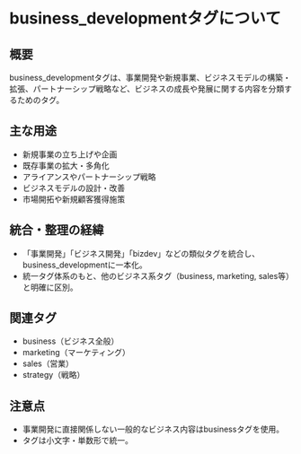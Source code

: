 # business_developmentタグについて

## 概要
business_developmentタグは、事業開発や新規事業、ビジネスモデルの構築・拡張、パートナーシップ戦略など、ビジネスの成長や発展に関する内容を分類するためのタグ。

## 主な用途
- 新規事業の立ち上げや企画
- 既存事業の拡大・多角化
- アライアンスやパートナーシップ戦略
- ビジネスモデルの設計・改善
- 市場開拓や新規顧客獲得施策

## 統合・整理の経緯
- 「事業開発」「ビジネス開発」「bizdev」などの類似タグを統合し、business_developmentに一本化。
- 統一タグ体系のもと、他のビジネス系タグ（business, marketing, sales等）と明確に区別。

## 関連タグ
- business（ビジネス全般）
- marketing（マーケティング）
- sales（営業）
- strategy（戦略）

## 注意点
- 事業開発に直接関係しない一般的なビジネス内容はbusinessタグを使用。
- タグは小文字・単数形で統一。 